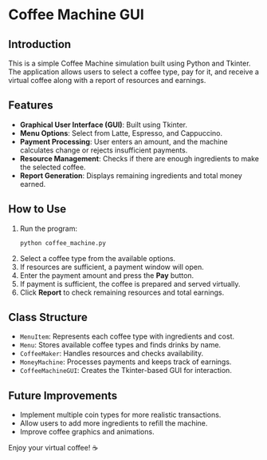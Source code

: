 # Coffee Machine GUI

## Introduction
This is a simple Coffee Machine simulation built using Python and Tkinter. The application allows users to select a coffee type, pay for it, and receive a virtual coffee along with a report of resources and earnings.

## Features
- **Graphical User Interface (GUI)**: Built using Tkinter.
- **Menu Options**: Select from Latte, Espresso, and Cappuccino.
- **Payment Processing**: User enters an amount, and the machine calculates change or rejects insufficient payments.
- **Resource Management**: Checks if there are enough ingredients to make the selected coffee.
- **Report Generation**: Displays remaining ingredients and total money earned.

## How to Use
1. Run the program:
   ```sh
   python coffee_machine.py
   ```
2. Select a coffee type from the available options.
3. If resources are sufficient, a payment window will open.
4. Enter the payment amount and press the **Pay** button.
5. If payment is sufficient, the coffee is prepared and served virtually.
6. Click **Report** to check remaining resources and total earnings.

## Class Structure
- `MenuItem`: Represents each coffee type with ingredients and cost.
- `Menu`: Stores available coffee types and finds drinks by name.
- `CoffeeMaker`: Handles resources and checks availability.
- `MoneyMachine`: Processes payments and keeps track of earnings.
- `CoffeeMachineGUI`: Creates the Tkinter-based GUI for interaction.

## Future Improvements
- Implement multiple coin types for more realistic transactions.
- Allow users to add more ingredients to refill the machine.
- Improve coffee graphics and animations.

Enjoy your virtual coffee! ☕

